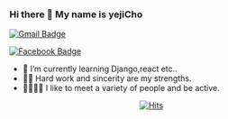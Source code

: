 ### Hi there 👋 My name is yejiCho

[![Gmail Badge](https://img.shields.io/badge/Gmail-d14836?style=flat-square&logo=Gmail&logoColor=white&link=mailto:choyeji1591@gmail.com)](mailto:choyeji1591@gmail.com)

  [![Facebook Badge](https://img.shields.io/badge/facebook-1877f2?style=flat-square&logo=facebook&logoColor=white&link=https://www.facebook.com/profile.php?id=100012938438144)](https://www.facebook.com/profile.php?id=100012938438144)

- 🌱 I’m currently learning Django,react etc..
- 🐱‍🚀 Hard work and sincerity are my strengths.
- 👨‍👩‍👧‍👦 I like to meet a variety of people and be active.

<div align=center>
  
[![Hits](https://hits.seeyoufarm.com/api/count/incr/badge.svg?url=https%3A%2F%2Fgithub.com%2FyejiCho)](https://hits.seeyoufarm.com)

</div>


<!--
**yejiCho/yejiCho** is a ✨ _special_ ✨ repository because its `README.md` (this file) appears on your GitHub profile.

Here are some ideas to get you started:

- 🔭 I’m currently working on ...
- 🌱 I’m currently learning ...
- 👯 I’m looking to collaborate on ...
- 🤔 I’m looking for help with ...
- 💬 Ask me about ...
- 📫 How to reach me: ...
- 😄 Pronouns: ...
- ⚡ Fun fact: ...
-->

